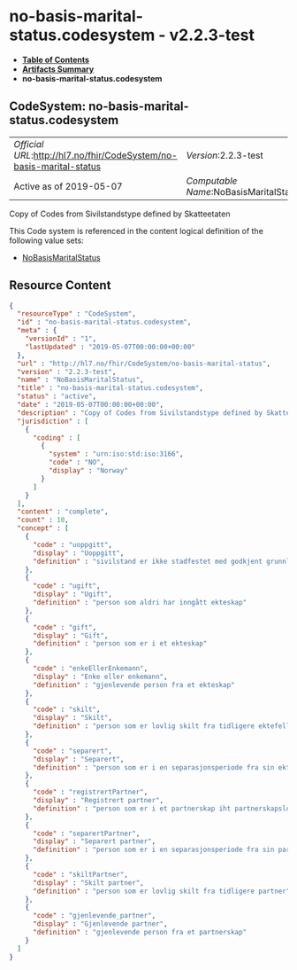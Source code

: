 # no-basis-marital-status.codesystem - v2.2.3-test

* [**Table of Contents**](toc.md)
* [**Artifacts Summary**](artifacts.md)
* **no-basis-marital-status.codesystem**

## CodeSystem: no-basis-marital-status.codesystem 

| | |
| :--- | :--- |
| *Official URL*:http://hl7.no/fhir/CodeSystem/no-basis-marital-status | *Version*:2.2.3-test |
| Active as of 2019-05-07 | *Computable Name*:NoBasisMaritalStatus |

 
Copy of Codes from Sivilstandstype defined by Skatteetaten 

 This Code system is referenced in the content logical definition of the following value sets: 

* [NoBasisMaritalStatus](ValueSet-no-basis-marital-status.valueset.md)



## Resource Content

```json
{
  "resourceType" : "CodeSystem",
  "id" : "no-basis-marital-status.codesystem",
  "meta" : {
    "versionId" : "1",
    "lastUpdated" : "2019-05-07T00:00:00+00:00"
  },
  "url" : "http://hl7.no/fhir/CodeSystem/no-basis-marital-status",
  "version" : "2.2.3-test",
  "name" : "NoBasisMaritalStatus",
  "title" : "no-basis-marital-status.codesystem",
  "status" : "active",
  "date" : "2019-05-07T00:00:00+00:00",
  "description" : "Copy of Codes from Sivilstandstype defined by Skatteetaten",
  "jurisdiction" : [
    {
      "coding" : [
        {
          "system" : "urn:iso:std:iso:3166",
          "code" : "NO",
          "display" : "Norway"
        }
      ]
    }
  ],
  "content" : "complete",
  "count" : 10,
  "concept" : [
    {
      "code" : "uoppgitt",
      "display" : "Uoppgitt",
      "definition" : "sivilstand er ikke stadfestet med godkjent grunnlag"
    },
    {
      "code" : "ugift",
      "display" : "Ugift",
      "definition" : "person som aldri har inngått ekteskap"
    },
    {
      "code" : "gift",
      "display" : "Gift",
      "definition" : "person som er i et ekteskap"
    },
    {
      "code" : "enkeEllerEnkemann",
      "display" : "Enke eller enkemann",
      "definition" : "gjenlevende person fra et ekteskap"
    },
    {
      "code" : "skilt",
      "display" : "Skilt",
      "definition" : "person som er lovlig skilt fra tidligere ektefelle"
    },
    {
      "code" : "separert",
      "display" : "Separert",
      "definition" : "person som er i en separasjonsperiode fra sin ektefelle"
    },
    {
      "code" : "registrertPartner",
      "display" : "Registrert partner",
      "definition" : "person som er i et partnerskap iht partnerskapsloven"
    },
    {
      "code" : "separertPartner",
      "display" : "Separert partner",
      "definition" : "person som er i en separasjonsperiode fra sin partner"
    },
    {
      "code" : "skiltPartner",
      "display" : "Skilt partner",
      "definition" : "person som er lovlig skilt fra tidligere partner"
    },
    {
      "code" : "gjenlevende_partner",
      "display" : "Gjenlevende partner",
      "definition" : "gjenlevende person fra et partnerskap"
    }
  ]
}

```
